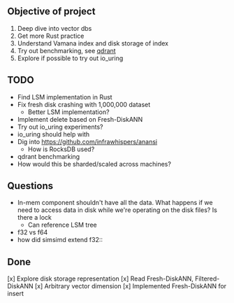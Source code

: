 ## Objective of project

1. Deep dive into vector dbs
2. Get more Rust practice
3. Understand Vamana index and disk storage of index
4. Try out benchmarking, see [qdrant](https://qdrant.tech/benchmarks/)
5. Explore if possible to try out io_uring

## TODO

- Find LSM implementation in Rust
- Fix fresh disk crashing with 1,000,000 dataset
  - Better LSM implementation?
- Implement delete based on Fresh-DiskANN
- Try out io_uring experiments?
- io_uring should help with
- Dig into <https://github.com/infrawhispers/anansi>
  - How is RocksDB used?
- qdrant benchmarking
- How would this be sharded/scaled across machines?

## Questions

- In-mem component shouldn't have all the data. What happens if we need to access data in disk while we're operating on the disk files? Is there a lock
  - Can reference LSM tree
- f32 vs f64
- how did simsimd extend f32::
  
## Done

[x] Explore disk storage representation
[x] Read Fresh-DiskANN, Filtered-DiskANN
[x] Arbitrary vector dimension
[x] Implemented Fresh-DiskANN for insert